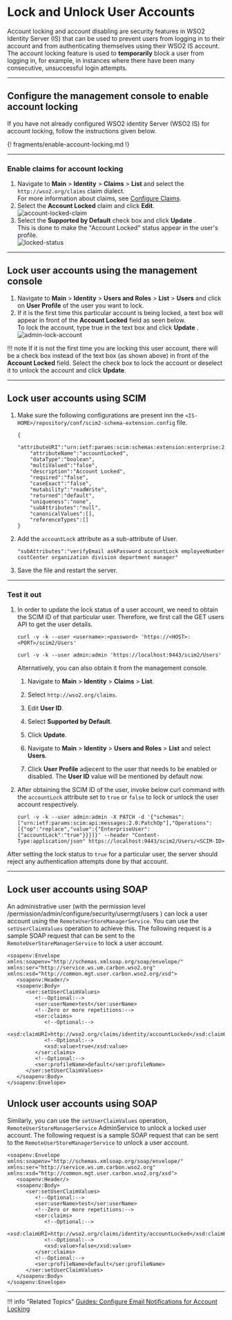 # Lock and Unlock User Accounts

Account locking and account disabling are security features in WSO2 Identity Server (IS) that can be used to prevent users from logging in to their account and from authenticating themselves using their WSO2 IS account. The account locking feature is used to **temporarily** block a user from logging in, for example, in instances where there have been many consecutive, unsuccessful login attempts.

---

## Configure the management console to enable account locking

If you have not already configured WSO2 identity Server (WSO2 IS) for
account locking, follow the instructions given below.

{! fragments/enable-account-locking.md !}
    
---

### Enable claims for account locking

1.  Navigate to **Main** > **Identity** > **Claims** > **List** and select the `http://wso2.org/claims` claim dialect.  
    For more information about claims, see [Configure Claims](../../../guides/dialects/configure-claims/).
2.  Select the **Account Locked** claim and click **Edit**.  
    ![account-locked-claim](../../../assets/img/guides/account-locked-claim.png) 
3.  Select the **Supported by Default** check box and click **Update**
.  
    This is done to make the "Account Locked" status appear in the
    user's profile.  
    ![locked-status](../../../assets/img/guides/locked-status.png) 

---

## Lock user accounts using the management console

1.  Navigate to **Main** > **Identity** > **Users and Roles** > **List** > **Users** and click on **User Profile** of the user you want to lock.
2.  If it is the first time this particular account is being locked, a
    text box will appear in front of the **Account Locked** field as
    seen below.  
    To lock the account, type true in the text box and click **Update**
.  
    ![admin-lock-account](../../../assets/img/guides/admin-lock-account.png)

!!! note
    If it is not the first time you are locking this user account, there
    will be a check box instead of the text box (as shown above) in front of
    the **Account Locked** field. Select the check box to lock the account
    or deselect it to unlock the account and click **Update**.

---

## Lock user accounts using SCIM

1.	Make sure the following configurations are present inn the `<IS-HOME>/repository/conf/scim2-schema-extension.config` file.

	```
	{
		"attributeURI":"urn:ietf:params:scim:schemas:extension:enterprise:2.0:User:accountLocked",
		"attributeName":"accountLocked",
		"dataType":"boolean",
		"multiValued":"false",
		"description":"Account Locked",
		"required":"false",
		"caseExact":"false",
		"mutability":"readWrite",
		"returned":"default",
		"uniqueness":"none",
		"subAttributes":"null",
		"canonicalValues":[],
		"referenceTypes":[]
	}
	```

2.	Add the `accountLock` attribute as a sub-attribute of User.

	```
	"subAttributes":"verifyEmail askPassword accountLock employeeNumber costCenter organization division department manager"
	```

3. Save the file and restart the server. 


---

### Test it out 

1. In order to update the lock status of a user account, we need to obtain the SCIM ID of that particular user. Therefore, we first call the GET users API to get the user details.

	``` curl tab="Request"
	curl -v -k --user <username>:<password> 'https://<HOST>:<PORT>/scim2/Users'
	```

	``` curl tab="Sample"
	curl -v -k --user admin:admin 'https://localhost:9443/scim2/Users'
	```

	Alternatively, you can also obtain it from the management console. 

	1.	Navigate to **Main** > **Identity** > **Claims** > **List**. 

	2.	Select `http://wso2.org/claims`. 

	3.	Edit **User ID**. 

	4.	Select **Supported by Default**. 

	5.	Click **Update**. 

	6.	Navigate to **Main** > **Identity** > **Users and Roles** > **List** and select **Users**. 

	7.	Click **User Profile** adjecent to the user that needs to be enabled or disabled. The **User ID** value will be mentioned by default now. 

2. After obtaining the SCIM ID of the user, invoke below curl command with the `accountLock` attribute set to `true` or `false` to lock or unlock the user account respectively.

	```curl 
	curl -v -k --user admin:admin -X PATCH -d '{"schemas":["urn:ietf:params:scim:api:messages:2.0:PatchOp"],"Operations":[{"op":"replace","value":{"EnterpriseUser":{"accountLock":"true"}}}]}' --header "Content-Type:application/json" https://localhost:9443/scim2/Users/<SCIM-ID>
	```

After setting the lock status to `true` for a particular user, the server should reject any authentication attempts done by that account.

---

## Lock user accounts using SOAP

An administrative user (with the permission level /permission/admin/configure/security/usermgt/users ) can lock a user account using the `RemoteUserStoreManagerService`. You can use the `setUserClaimValues` operation to achieve this. The following request is a sample SOAP request that can be sent to the `RemoteUserStoreManagerService` to lock a user account.

```curl 
<soapenv:Envelope xmlns:soapenv="http://schemas.xmlsoap.org/soap/envelope/" xmlns:ser="http://service.ws.um.carbon.wso2.org" xmlns:xsd="http://common.mgt.user.carbon.wso2.org/xsd">
   <soapenv:Header/>
   <soapenv:Body>
      <ser:setUserClaimValues>
         <!--Optional:-->
         <ser:userName>test</ser:userName>
         <!--Zero or more repetitions:-->
         <ser:claims>
            <!--Optional:-->
            <xsd:claimURI>http://wso2.org/claims/identity/accountLocked</xsd:claimURI>
            <!--Optional:-->
            <xsd:value>true</xsd:value>
         </ser:claims>
         <!--Optional:-->
         <ser:profileName>default</ser:profileName>
      </ser:setUserClaimValues>
   </soapenv:Body>
</soapenv:Envelope>
```

## Unlock user accounts using SOAP

Similarly, you can use the `setUserClaimValues` operation, `RemoteUserStoreManagerService` AdminService to unlock a locked user account. The following request is a sample SOAP request that can be sent to the `RemoteUserStoreManagerService` to unlock a user account.

```curl
<soapenv:Envelope xmlns:soapenv="http://schemas.xmlsoap.org/soap/envelope/" xmlns:ser="http://service.ws.um.carbon.wso2.org" xmlns:xsd="http://common.mgt.user.carbon.wso2.org/xsd">
   <soapenv:Header/>
   <soapenv:Body>
      <ser:setUserClaimValues>
         <!--Optional:-->
         <ser:userName>test</ser:userName>
         <!--Zero or more repetitions:-->
         <ser:claims>
            <!--Optional:-->
            <xsd:claimURI>http://wso2.org/claims/identity/accountLocked</xsd:claimURI>
            <!--Optional:-->
            <xsd:value>false</xsd:value>
         </ser:claims>
         <!--Optional:-->
         <ser:profileName>default</ser:profileName>
      </ser:setUserClaimValues>
   </soapenv:Body>
</soapenv:Envelope>
```

----

!!! info "Related Topics"
	[Guides: Configure Email Notifications for Account Locking](../../../guides/tenants/email-account-locking)
    <!--- [Concept: Account Locking](TODO:link-to-concept)-->
    <!-- [Guide: Configure Email Notifications](TODO:link-to-guide)-->